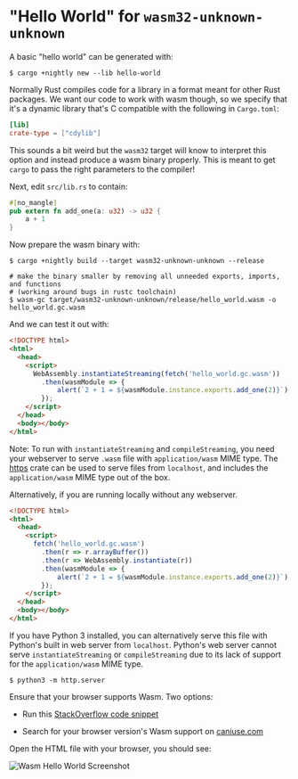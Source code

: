 # "Hello World" for `wasm32-unknown-unknown`

A basic "hello world" can be generated with:

```
$ cargo +nightly new --lib hello-world
```

Normally Rust compiles code for a library in a format meant for other Rust
packages. We want our code to work with wasm though, so we specify that it's a
dynamic library that's C compatible with the following in `Cargo.toml`:

```toml
[lib]
crate-type = ["cdylib"]
```

This sounds a bit weird but the `wasm32` target will know to interpret this
option and instead produce a wasm binary properly. This is meant to get `cargo`
to pass the right parameters to the compiler!

Next, edit `src/lib.rs` to contain:

```rust
#[no_mangle]
pub extern fn add_one(a: u32) -> u32 {
    a + 1
}
```

Now prepare the wasm binary with:

```
$ cargo +nightly build --target wasm32-unknown-unknown --release

# make the binary smaller by removing all unneeded exports, imports, and functions 
# (working around bugs in rustc toolchain)
$ wasm-gc target/wasm32-unknown-unknown/release/hello_world.wasm -o hello_world.gc.wasm
```

And we can test it out with:

```html
<!DOCTYPE html>
<html>
  <head>
    <script>
      WebAssembly.instantiateStreaming(fetch('hello_world.gc.wasm'))
        .then(wasmModule => {
            alert(`2 + 1 = ${wasmModule.instance.exports.add_one(2)}`);
        });
    </script>
  </head>
  <body></body>
</html>
```

Note: To run with `instantiateStreaming` and `compileStreaming`, you need your webserver to serve `.wasm` file with `application/wasm` MIME type. The [https](https://github.com/thecoshman/http) crate can be used to serve files from `localhost`, and includes the `application/wasm` MIME type out of the box.

Alternatively, if you are running locally without any webserver.

```html
<!DOCTYPE html>
<html>
  <head>
    <script>
      fetch('hello_world.gc.wasm')
        .then(r => r.arrayBuffer())
        .then(r => WebAssembly.instantiate(r))
        .then(wasmModule => {
            alert(`2 + 1 = ${wasmModule.instance.exports.add_one(2)}`);
        });
    </script>
  </head>
  <body></body>
</html>
```

If you have Python 3 installed, you can alternatively serve this file with Python's built 
in web server from `localhost`. Python's web server cannot serve `instantiateStreaming` or 
`compileStreaming` due to its lack of support for the `application/wasm` MIME type.

```
$ python3 -m http.server
```

Ensure that your browser supports Wasm. Two options:

- Run this [StackOverflow code snippet](https://stackoverflow.com/a/47880734)

- Search for your browser version's Wasm support on [caniuse.com](https://caniuse.com/#search=wasm)

Open the HTML file with your browser, you should see:

![Wasm Hello World Screenshot](./images/wasm_hello_world_screenshot.png)
